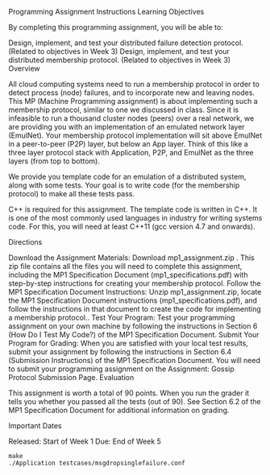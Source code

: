 Programming Assignment Instructions
Learning Objectives

By completing this programming assignment, you will be able to:

Design, implement, and test your distributed failure detection protocol. (Related to objectives in Week 3)
Design, implement, and test your distributed membership protocol. (Related to objectives in Week 3)
Overview

All cloud computing systems need to run a membership protocol in order to detect process (node) failures, and to incorporate new and leaving nodes. This MP (Machine Programming assignment) is about implementing such a membership protocol, similar to one we discussed in class. Since it is infeasible to run a thousand cluster nodes (peers) over a real network, we are providing you with an implementation of an emulated network layer (EmulNet). Your membership protocol implementation will sit above EmulNet in a peer-to-peer (P2P) layer, but below an App layer. Think of this like a three layer protocol stack with Application, P2P, and EmulNet as the three layers (from top to bottom).

We provide you template code for an emulation of a distributed system, along with some tests. Your goal is to write code (for the membership protocol) to make all these tests pass.

C++ is required for this assignment. The template code is written in C++. It is one of the most commonly used languages in industry for writing systems code. For this, you will need at least C++11 (gcc version 4.7 and onwards).

Directions

Download the Assignment Materials: Download 
mp1_assignment.zip
. This zip file contains all the files you will need to complete this  assignment, including the MP1 Specification Document  (mp1_specifications.pdf) with step-by-step instructions for creating  your membership protocol.
Follow the MP1 Specification Document Instructions: Unzip mp1_assignment.zip, locate the MP1 Specification Document instructions (mp1_specifications.pdf), and follow the instructions in that document to create the code for implementing a membership protocol..
Test Your Program: Test your programming assignment  on your own machine by following the instructions in Section 6 (How Do I Test My Code?) of the MP1 Specification Document.
Submit Your Program for Grading: When you are satisfied with your local test results, submit your assignment by following the instructions in Section 6.4 (Submission Instructions) of the MP1 Specification Document. You will need to submit your programming assignment on the 
Assignment: Gossip Protocol
 Submission Page.
  Evaluation

 This assignment is worth a total  of 90 points. When you run the grader  it tells you whether you passed  all the tests (out of 90). See Section 6.2 of  the MP1 Specification Document for additional information on  grading.  

Important Dates

Released: Start of Week 1
Due: End of Week 5

```
make
./Application testcases/msgdropsinglefailure.conf 
```